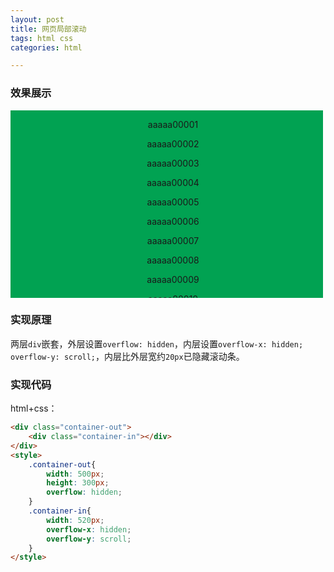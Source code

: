 ```yaml
---
layout: post
title: 网页局部滚动
tags: html css
categories: html

---
```



### 效果展示
<div class="scroll-container-out">
    <div class="scroll-container-in">
        <p class="scroll-content">aaaaa00001</p>
        <p class="scroll-content">aaaaa00002</p>
        <p class="scroll-content">aaaaa00003</p>
        <p class="scroll-content">aaaaa00004</p>
        <p class="scroll-content">aaaaa00005</p>
        <p class="scroll-content">aaaaa00006</p>
        <p class="scroll-content">aaaaa00007</p>
        <p class="scroll-content">aaaaa00008</p>
        <p class="scroll-content">aaaaa00009</p>
        <p class="scroll-content">aaaaa00010</p>
        <p class="scroll-content">aaaaa00011</p>
        <p class="scroll-content">aaaaa00012</p>
        <p class="scroll-content">aaaaa00013</p>
        <p class="scroll-content">aaaaa00014</p>
        <p class="scroll-content">aaaaa00015</p>
        <p class="scroll-content">aaaaa00016</p>
        <p class="scroll-content">aaaaa00017</p>
        <p class="scroll-content">aaaaa00018</p>
        <p class="scroll-content">aaaaa00019</p>
        <p class="scroll-content">aaaaa00020</p>
    </div>
</div>
<style>
    .scroll-container-out{
        width: 500px;
        height: 300px;
        overflow: hidden;
    }
    .scroll-container-in{
        width: 520px;
        overflow-x: hidden;
        overflow-y: scroll;
        background-color: #01a252;
    }
    .scroll-content{
        text-align: center;
    }
</style>


### 实现原理

两层`div`嵌套，外层设置`overflow: hidden`，内层设置`overflow-x: hidden; overflow-y: scroll;`，内层比外层宽约`20px`已隐藏滚动条。


### 实现代码

html+css：
```html
<div class="container-out">
    <div class="container-in"></div>
</div>
<style>
    .container-out{
        width: 500px;
        height: 300px;
        overflow: hidden;
    }
    .container-in{
        width: 520px;
        overflow-x: hidden;
        overflow-y: scroll;
    }
</style>
```